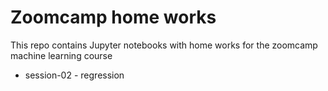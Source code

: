 # Zoomcamp home works
This repo contains Jupyter notebooks with home works for the zoomcamp machine learning course

- session-02 - regression